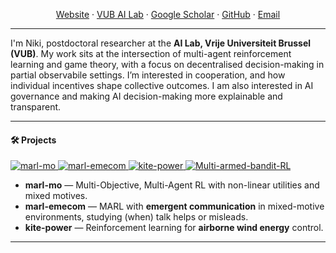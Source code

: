 <!-- Header / banner (optional). Put an image in /assets and uncomment -->
<!--
<p align="center">
  <img src="https://raw.githubusercontent.com/USERNAME/USERNAME/main/assets/header.png" alt="banner" width="100%">
</p>
-->

<p align="center">
  <a href="https://sites.google.com/view/nicoleorzan/home-page">Website</a> ·
  <a href="https://ai.vub.ac.be/team/nicole-orzan/">VUB AI Lab</a> ·
  <a href="https://scholar.google.com/citations?user=iAzBeFIAAAAJ">Google Scholar</a> ·
  <a href="https://github.com/nicoleorzan">GitHub</a> ·
  <a href="mailto:YOUR_EMAIL">Email</a>
</p>

---
I'm Niki, postdoctoral researcher at the **AI Lab, Vrije Universiteit Brussel (VUB)**. My work sits at the intersection of multi-agent reinforcement learning and game theory, with a focus on decentralised decision-making in partial observabile settings. I’m interested in cooperation, and how individual incentives shape collective outcomes. I am also interested in AI governance and making AI decision-making more explainable and transparent.

---

#### 🛠️ Projects 
<a href="https://github.com/nicoleorzan/marl-mo">
  <img src="https://github-readme-stats.vercel.app/api/pin/?username=nicoleorzan&repo=marl-mo" alt="marl-mo"/>
</a>
<a href="https://github.com/nicoleorzan/marl-emecom">
  <img src="https://github-readme-stats.vercel.app/api/pin/?username=nicoleorzan&repo=marl-emecom" alt="marl-emecom"/>
</a>
<a href="https://github.com/nicoleorzan/kite-power">
  <img src="https://github-readme-stats.vercel.app/api/pin/?username=nicoleorzan&repo=kite-power" alt="kite-power"/>
</a>
<a href="https://github.com/nicoleorzan/Multi-armed-bandit-RL">
  <img src="https://github-readme-stats.vercel.app/api/pin/?username=nicoleorzan&repo=Multi-armed-bandit-RL" alt="Multi-armed-bandit-RL"/>
</a>

- **marl-mo** — Multi-Objective, Multi-Agent RL with non-linear utilities and mixed motives.  
- **marl-emecom** — MARL with **emergent communication** in mixed-motive environments, studying (when) talk helps or misleads.  
- **kite-power** — Reinforcement learning for **airborne wind energy** control.

---
